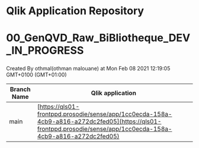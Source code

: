 # Qlik Application Repository 
# 00_GenQVD_Raw_BiBliotheque_DEV_IN_PROGRESS
### 
Created By othmal(othman malouane) at Mon Feb 08 2021 12:19:05 GMT+0100 (GMT+01:00)

Branch Name|Qlik application
---|---
main|[https://qls01-frontppd.prosodie/sense/app/1cc0ecda-158a-4cb9-a816-a272dc2fed05](https://qls01-frontppd.prosodie/sense/app/1cc0ecda-158a-4cb9-a816-a272dc2fed05)